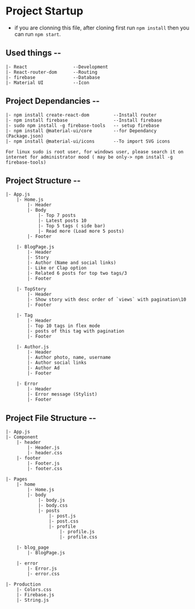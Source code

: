 # Project Startup
 * if you are clonning this file, after cloning first run `npm install` then you can run `npm start`.

## Used things --
    |- React                 --Development
    |- React-router-dom      --Routing
    |- firebase              --Database
    |- Material UI           --Icon

## Project Dependancies --
    |- npm install create-react-dom         --Install router
    |- npm install firebase                 --Install firebase
    |- sudo npm install -g firebase-tools   -- setup firebase
    |- npm install @material-ui/core        --for Dependancy (Package.json)
    |- npm install @material-ui/icons       --To import SVG icons

`For linux sudo is root user, for windows user, please search it on internet for administrator mood ( may be only-> npm install -g firebase-tools)`

## Project Structure --
    |- App.js
        |- Home.js
            |- Header
            |- Body
                |- Top 7 posts
                |- Latest posts 10
                |- Top 5 tags ( side bar)
                |- Read more (Load more 5 posts)
            |- Footer

        |- BlogPage.js
            |- Header
            |- Story
            |- Author (Name and social links)
            |- Like or Clap option
            |- Related 6 posts for top two tags/3
            |- Footer

        |- TopStory
            |- Header
            |- Show story with desc order of `views` with pagination\10
            |- Footer

        |- Tag
            |- Header
            |- Top 10 tags in flex mode
            |- posts of this tag with pagination
            |- Footer

        |- Author.js
            |- Header
            |- Author photo, name, username
            |- Author social links
            |- Author Ad
            |- Footer

        |- Error
            |- Header
            |- Error message (Stylist)
            |- Footer



## Project File Structure --
    |- App.js
    |- Component
        |- header
            |- Header.js
            |- header.css
        |- footer
            |- Footer.js
            |- footer.css

    |- Pages
        |- home
            |- Home.js
            |- body
                |- body.js
                |- body.css
                |- posts
                    |- post.js
                    |- post.css
                    |- profile
                        |- profile.js
                        |- profile.css

        |- blog_page
            |- BlogPage.js

        |- error
            |- Error.js
            |- error.css

    |- Production
        |- Colors.css
        |- Firebase.js
        |- String.js